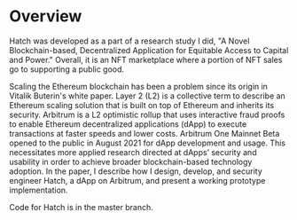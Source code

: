 # Overview

Hatch was developed as a part of a research study I did, "A Novel Blockchain-based, Decentralized Application for Equitable Access to Capital and Power." Overall, it is an NFT marketplace where a portion of NFT sales go to supporting a public good. 

Scaling the Ethereum blockchain has been a problem since its origin in Vitalik Buterin's white paper. Layer 2 (L2) is a collective term to describe an Ethereum scaling solution that is built on top of Ethereum and inherits its security. Arbitrum is a L2 optimistic rollup that uses interactive fraud proofs to enable Ethereum decentralized applications (dApp) to execute transactions at faster speeds and lower costs. Arbitrum One Mainnet Beta opened to the public in August 2021 for dApp development and usage. This necessitates more applied research directed at dApps’ security and usability in order to achieve broader blockchain-based technology adoption. In the paper, I describe how I design, develop, and security engineer Hatch, a dApp on Arbitrum, and present a working prototype implementation.

Code for Hatch is in the master branch.
